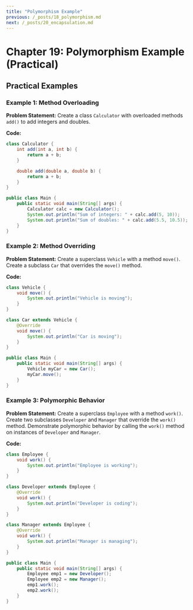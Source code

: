 ```yaml
---
title: "Polymorphism Example"
previous: /_posts/18_polymorphism.md
next: /_posts/20_encapsulation.md
---
```

# Chapter 19: Polymorphism Example (Practical)

## Practical Examples

### Example 1: Method Overloading

**Problem Statement:**
Create a class `Calculator` with overloaded methods `add()` to add integers and doubles.

**Code:**
```java
class Calculator {
    int add(int a, int b) {
        return a + b;
    }

    double add(double a, double b) {
        return a + b;
    }
}

public class Main {
    public static void main(String[] args) {
        Calculator calc = new Calculator();
        System.out.println("Sum of integers: " + calc.add(5, 10));
        System.out.println("Sum of doubles: " + calc.add(5.5, 10.5));
    }
}
```

### Example 2: Method Overriding

**Problem Statement:**
Create a superclass `Vehicle` with a method `move()`. Create a subclass `Car` that overrides the `move()` method.

**Code:**
```java
class Vehicle {
    void move() {
        System.out.println("Vehicle is moving");
    }
}

class Car extends Vehicle {
    @Override
    void move() {
        System.out.println("Car is moving");
    }
}

public class Main {
    public static void main(String[] args) {
        Vehicle myCar = new Car();
        myCar.move();
    }
}
```

### Example 3: Polymorphic Behavior

**Problem Statement:**
Create a superclass `Employee` with a method `work()`. Create two subclasses `Developer` and `Manager` that override the `work()` method. Demonstrate polymorphic behavior by calling the `work()` method on instances of `Developer` and `Manager`.

**Code:**
```java
class Employee {
    void work() {
        System.out.println("Employee is working");
    }
}

class Developer extends Employee {
    @Override
    void work() {
        System.out.println("Developer is coding");
    }
}

class Manager extends Employee {
    @Override
    void work() {
        System.out.println("Manager is managing");
    }
}

public class Main {
    public static void main(String[] args) {
        Employee emp1 = new Developer();
        Employee emp2 = new Manager();
        emp1.work();
        emp2.work();
    }
}
```
